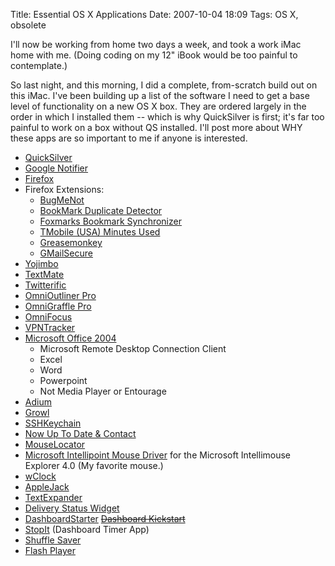 Title: Essential OS X Applications
Date: 2007-10-04 18:09
Tags: OS X, obsolete

I'll now be working from home two days a week, and took a work iMac home
with me. (Doing coding on my 12" iBook would be too painful to
contemplate.)

So last night, and this morning, I did a complete, from-scratch build
out on this iMac. I've been building up a list of the software I need to
get a base level of functionality on a new OS X box. They are ordered
largely in the order in which I installed them -- which is why
QuickSilver is first; it's far too painful to work on a box without QS
installed. I'll post more about WHY these apps are so important to me if
anyone is interested.

-   [QuickSilver](http://qsapp.com/)
-   [Google
    Notifier](http://toolbar.google.com/gmail-helper/notifier_mac.html)
-   [Firefox](http://www.mozilla.com/firefox/)
-   Firefox Extensions:
    -   [BugMeNot](http://www.bugmenot.com/)
    -   [BookMark Duplicate
        Detector](https://addons.mozilla.org/en-US/firefox/addon/bookmark-duplicate-detector/)
    -   [Foxmarks Bookmark Synchronizer](https://www.xmarks.com/)
    -   [TMobile (USA) Minutes Used](http://optimize-it.blogspot.com/)
    -   [Greasemonkey](https://addons.mozilla.org/en-US/firefox/addon/748)
    -   [GMailSecure](http://userscripts.org/scripts/show/1404)
-   [Yojimbo](http://www.barebones.com/products/yojimbo/)
-   [TextMate](http://www.macromates.com)
-   [Twitterific](http://iconfactory.com/software/twitterrific)
-   [OmniOutliner
    Pro](http://www.omnigroup.com/applications/omnioutliner/)
-   [OmniGraffle
    Pro](http://www.omnigroup.com/applications/omnigraffle/)
-   [OmniFocus](http://www.omnigroup.com/applications/omnifocus/)
-   [VPNTracker](http://www.equinux.com/us/products/vpntracker/index.html)
-   [Microsoft Office 2004](https://www.microsoft.com/mac/products)
    -   Microsoft Remote Desktop Connection Client
    -   Excel
    -   Word
    -   Powerpoint
    -   Not Media Player or Entourage
-   [Adium](http://www.adiumx.com/)
-   [Growl](http://growl.info/)
-   [SSHKeychain](http://www.sshkeychain.org/)
-   [Now Up To Date &
    Contact](https://en.wikipedia.org/wiki/Now_Software)
-   [MouseLocator](http://www.2point5fish.com/)
-   [Microsoft Intellipoint Mouse
    Driver](http://www.microsoft.com/hardware/mouseandkeyboard/DownloadResult.aspx?prod=m_ime40&os=mac_mk&lang=en&driverVersion=IntelliPoint%206.22%20For%20Mac)
    for the Microsoft Intellimouse Explorer 4.0 (My favorite mouse.)
-   [wClock](http://www.macupdate.com/info.php/id/13297)
-   [AppleJack](http://applejack.sourceforge.net/)
-   [TextExpander](http://www.smileonmymac.com/textexpander/)
-   [Delivery Status
    Widget](http://mikepiontek.com/software/mac/delivery-status.html)
-   [DashboardStarter](http://www.bronsonbeta.com/) <span
    style="text-decoration:line-through;">[Dashboard
    Kickstart](http://www.alwintroost.nl/content/widgets/dashboardkickstart.xml)</span>
-   [StopIt](http://www.metabang.com/widgets/stop-it/index.html)
    (Dashboard Timer App)
-   [Shuffle
    Saver](http://homepage.mac.com/holtmann/eidac/software/shuffelsaver/shufflesaver.html)
-   [Flash
    Player](http://www.adobe.com/shockwave/download/download.cgi?P1_Prod_Version=ShockwaveFlash)

